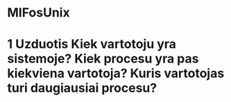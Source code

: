 MIFosUnix
=========
1 Uzduotis
Kiek vartotoju yra sistemoje?
Kiek procesu yra pas kiekviena vartotoja?
Kuris vartotojas turi daugiausiai procesu?
============
